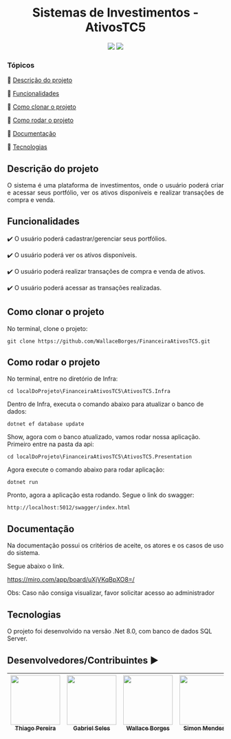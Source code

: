 <h1 align="center"> Sistemas de Investimentos - AtivosTC5  </h1>

<p align="center">
  <img src="http://img.shields.io/static/v1?label=TESTES&message=%3E100&color=GREEN&style=for-the-badge"/>
   <img src="http://img.shields.io/static/v1?label=STATUS&message=CONCLUIDO&color=GREEN&style=for-the-badge"/>
</p>

### Tópicos 

:small_blue_diamond: [Descrição do projeto](#descrição-do-projeto)

:small_blue_diamond: [Funcionalidades](#funcionalidades)

:small_blue_diamond: [Como clonar o projeto](#como-clonar-o-projeto)

:small_blue_diamond: [Como rodar o projeto](#como-rodar-o-projeto)

:small_blue_diamond: [Documentação](#documentação)

:small_blue_diamond: [Tecnologias](#tecnologias)

## Descrição do projeto 

<p align="justify">
  O sistema é uma plataforma de investimentos, onde o usuário poderá criar e acessar seus portfólio, ver os ativos disponíveis e realizar transações de compra e venda.
</p>

## Funcionalidades

:heavy_check_mark: O usuário poderá cadastrar/gerenciar seus portfólios.

:heavy_check_mark: O usuário poderá ver os ativos disponíveis.

:heavy_check_mark: O usuário poderá realizar transações de compra e venda de ativos.

:heavy_check_mark: O usuário poderá acessar as transações realizadas.

## Como clonar o projeto

No terminal, clone o projeto: 
```
git clone https://github.com/WallaceBorges/FinanceiraAtivosTC5.git
```

## Como rodar o projeto

No terminal, entre no diretório de Infra:
```
cd localDoProjeto\FinanceiraAtivosTC5\AtivosTC5.Infra
```

Dentro de Infra, executa o comando abaixo para atualizar o banco de dados:
```
dotnet ef database update
```

Show, agora com o banco atualizado, vamos rodar nossa aplicação.
Primeiro entre na pasta da api:
```
cd localDoProjeto\FinanceiraAtivosTC5\AtivosTC5.Presentation
```

Agora execute o comando abaixo para rodar aplicação:
```
dotnet run
```

Pronto, agora a aplicação esta rodando. Segue o link do swagger:
```
http://localhost:5012/swagger/index.html
```

## Documentação

Na documentação possui os critérios de aceite, os atores e os casos de uso do sistema.

Segue abaixo o link.

https://miro.com/app/board/uXjVKqBpXO8=/

Obs: Caso não consiga visualizar, favor solicitar acesso ao administrador

## Tecnologias

O projeto foi desenvolvido na versão .Net 8.0, com banco de dados SQL Server.

## Desenvolvedores/Contribuintes :arrow_forward:

| [<img src="https://avatars.githubusercontent.com/u/31574481?s=400&u=c256fa50a65feb93d2b537776c538304f1ba6efe&v=4" width=115><br><sub>Thiago Pereira</sub>](https://github.com/TSP17) |  [<img src="https://avatars.githubusercontent.com/u/17633740?v=4" width=115><br><sub>Gabriel Seles</sub>](https://github.com/SelesGabriel) |  [<img src="https://avatars.githubusercontent.com/u/46162170?v=4" width=115><br><sub>Wallace Borges</sub>](https://github.com/WallaceBorges) |[<img src="https://avatars.githubusercontent.com/u/77901483?v=4" width=115><br><sub>Simon Mendes</sub>](https://github.com/simpmendes) |
| :---: | :---: | :---: | :---: 
